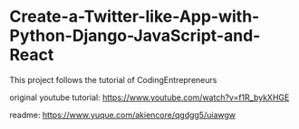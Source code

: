 # Create-a-Twitter-like-App-with-Python-Django-JavaScript-and-React
This project follows the tutorial of CodingEntrepreneurs

original youtube tutorial: https://www.youtube.com/watch?v=f1R_bykXHGE

readme: https://www.yuque.com/akiencore/qgdgg5/uiawgw
